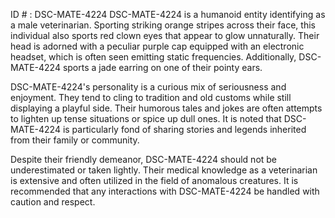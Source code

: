 ID # : DSC-MATE-4224
DSC-MATE-4224 is a humanoid entity identifying as a male veterinarian. Sporting striking orange stripes across their face, this individual also sports red clown eyes that appear to glow unnaturally. Their head is adorned with a peculiar purple cap equipped with an electronic headset, which is often seen emitting static frequencies. Additionally, DSC-MATE-4224 sports a jade earring on one of their pointy ears.

DSC-MATE-4224's personality is a curious mix of seriousness and enjoyment. They tend to cling to tradition and old customs while still displaying a playful side. Their humorous tales and jokes are often attempts to lighten up tense situations or spice up dull ones. It is noted that DSC-MATE-4224 is particularly fond of sharing stories and legends inherited from their family or community.

Despite their friendly demeanor, DSC-MATE-4224 should not be underestimated or taken lightly. Their medical knowledge as a veterinarian is extensive and often utilized in the field of anomalous creatures. It is recommended that any interactions with DSC-MATE-4224 be handled with caution and respect.